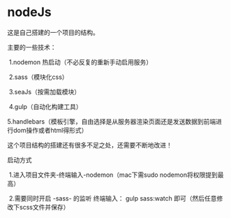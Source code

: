 # nodeJs

这是自己搭建的一个项目的结构。

主要的一些技术：

​	1.nodemon 热启动（不必反复的重新手动启用服务）

​	2.sass（模块化css）

​	3.seaJs（按需加载模块）

​	4.gulp（自动化构建工具）

​	5.handlebars（模板引擎，自由选择是从服务器渲染页面还是发送数据到前端进行dom操作或者html得形式）



这个项目结构的搭建还有很多不足之处，还需要不断地改进！



启动方式

​	1.进入项目文件夹-终端输入-nodemon（mac下需sudo nodemon将权限提到最高） 

​	2.需要同时开启 -sass- 的监听   终端输入： gulp sass:watch  即可（然后任意修改下scss文件并保存）